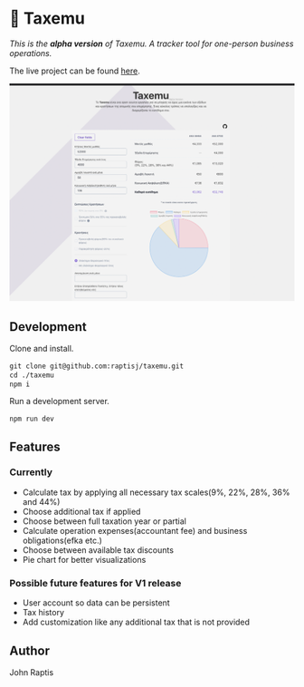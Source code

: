 # 🧮 Taxemu

_This is the **alpha version** of Taxemu. A tracker tool for one-person business operations._

The live project can be found [here](https://taxemu.vercel.app/).

![Screenshot](./assets/home-v0.2.png)

## Development

Clone and install.

```
git clone git@github.com:raptisj/taxemu.git
cd ./taxemu
npm i
```

Run a development server.

```
npm run dev
```

## Features

### Currently

- Calculate tax by applying all necessary tax scales(9%, 22%, 28%, 36% and 44%)
- Choose additional tax if applied
- Choose between full taxation year or partial
- Calculate operation expenses(accountant fee) and business obligations(efka etc.)
- Choose between available tax discounts
- Pie chart for better visualizations

### Possible future features for V1 release

- User account so data can be persistent
- Tax history
- Add customization like any additional tax that is not provided

## Author
John Raptis